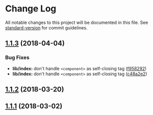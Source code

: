 # Change Log

All notable changes to this project will be documented in this file. See [standard-version](https://github.com/conventional-changelog/standard-version) for commit guidelines.

<a name="1.1.3"></a>
## [1.1.3](https://github.com/posthtml/posthtml-render/compare/v1.1.2...v1.1.3) (2018-04-04)


### Bug Fixes

* **lib/index:** don't handle `<component>` as self-closing tag ([f958292](https://github.com/posthtml/posthtml-render/commit/f958292))
* **lib/index:** don't handle `<component>` as self-closing tag ([c48a2e2](https://github.com/posthtml/posthtml-render/commit/c48a2e2))



<a name="1.1.2"></a>
## [1.1.2](https://github.com/posthtml/posthtml-render/compare/v1.1.1...v1.1.2) (2018-03-20)



<a name="1.1.1"></a>
## [1.1.1](https://github.com/posthtml/posthtml-render/compare/v1.1.0...v1.1.1) (2018-03-02)
